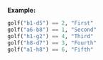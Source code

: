 **Example:**

```python
golf("b1-d5") == 2, "First"
golf("a6-b8") == 1, "Second"
golf("h1-g2") == 4, "Third"
golf("h8-d7") == 3, "Fourth"
golf("a1-h8") == 6, "Fifth"
```